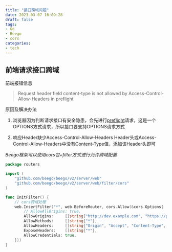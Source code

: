 ```yaml
---
title: "接口跨域问题"
date: 2023-03-07 16:09:28
draft: false
tags:
- Go
- Beego
- cors
categories:
- tech
---
```


## 前端请求接口跨域

前端报错信息

> Request header field content-type is not allowed by Access-Control-Allow-Headers in preflight 

原因及解决办法

1. 浏览器因为判断请求接口有安全隐患，会先进行[preflight](https://juejin.cn/post/6844904053328052232)请求，这是一个OPTIONS方式请求，所以接口要支持OPTIONS请求方式

2. 响应Header缺少Access-Control-Allow-Headers Header头或Access-Control-Allow-Headers中没有Content-Type值，添加该Header头即可

*Beego框架可以使用cors包+filter方式进行允许跨域配置*

```go
package routers

import (
	"github.com/beego/beego/v2/server/web"
	"github.com/beego/beego/v2/server/web/filter/cors"
)

func InitFilter() {
	// cors跨域处理
	web.InsertFilter("*", web.BeforeRouter, cors.Allow(&cors.Options{
		// AllowAllOrigins: true,
		AllowOrigins:     []string{"http://dev.example.com", "https://prod.example.com"},
		AllowMethods:     []string{"*"},
		AllowHeaders:     []string{"Origin", "Accept", "Content-Type", "Authorization"},
		ExposeHeaders:    []string{"*"},
		AllowCredentials: true,
	}))
}
```

